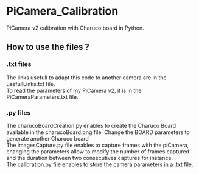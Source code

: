 # PiCamera_Calibration
PiCamera v2 calibration with Charuco board in Python.
## How to use the files ?

### .txt files
The links usefull to adapt this code to another camera are in the usefullLinks.txt file. <br/>
To read the parameters of my PiCamera v2, it is in the PiCameraParameters.txt file. <br/>

### .py files
The charucoBoardCreation.py enables to create the Charuco Board available in the charucoBoard.png file. Change the BOARD parameters to generate another Charuco board <br/>
The imagesCapture.py file enables to capture frames with the piCamera, changing the parameters allow to modify the number of frames captured and the duration between two consecutives captures for instance. <br/> 
The calibration.py file enables to store the camera parameters in a .txt file.

